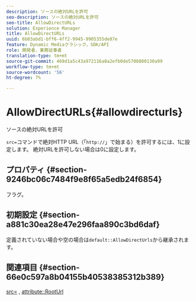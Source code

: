 ```yaml
---
description: ソースの絶対URLを許可
seo-description: ソースの絶対URLを許可
seo-title: AllowDirectURLs
solution: Experience Manager
title: AllowDirectURLs
uuid: 6b03abd1-bff6-4ff2-9945-9905355de87e
feature: Dynamic Mediaクラシック，SDK/API
role: 開発者、業務従事者
translation-type: tm+mt
source-git-commit: 469d1a5c43a972116a8a2efb0de5708800130a99
workflow-type: tm+mt
source-wordcount: '56'
ht-degree: 7%

---
```



# AllowDirectURLs{#allowdirecturls}

ソースの絶対URLを許可

`src=`コマンドで絶対HTTP URL（「`http://`」で始まる）を許可するには、1に設定します。 絶対URLを許可しない場合は0に設定します。

## プロパティ {#section-9246bc06c7484f9e8f65a5edb24f6854}

フラグ。

## 初期設定 {#section-a881c30ea28e47e296faa890c3bd6daf}

定義されていない場合や空の場合は`default::AllowDirectUrls`から継承されます。

## 関連項目 {#section-66e0c597a8b04155b40538385312b389}

[src=](../../../../../ir-api/http-protocol/image-rendering-api-ref/c-ir-http-protocol-ref/c-ir-http-protocol-command-reference/r-ir-src.md#reference-62c98abad22149d68d405ed6aaff8272) ,  [attribute::RootUrl](../../../../../ir-api/material-cat/image-rendering-api-ref/c-ir-material-catalog/c-ir-attributes-reference/r-ir-rooturl.md#reference-b8d706a573814802bd6794223cc78402)
